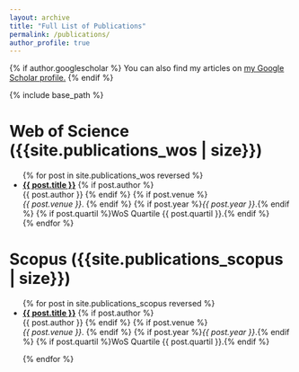 ```yaml
---
layout: archive
title: "Full List of Publications"
permalink: /publications/
author_profile: true
---
```


{% if author.googlescholar %}
  You can also find my articles on <u><a href="{{author.googlescholar}}">my Google Scholar profile</a>.</u>
{% endif %}

{% include base_path %}

# Web of Science ({{site.publications_wos | size}})
<ul>{% for post in site.publications_wos reversed %}
  <li>
    <a href="{{ base_path }}{{ post.url }}" rel="permalink"><b>{{ post.title }}</b></a>
    {% if post.author %}
      <br/>{{ post.author }}
    {% endif %}
    {% if post.venue %}
      <br/><i>{{ post.venue }}</i>.
    {% endif %}  
    {% if post.year %}<i>{{ post.year }}</i>.{% endif %}
    {% if post.quartil %}WoS Quartile {{ post.quartil }}.{% endif %}
  </li>  
{% endfor %}</ul>

# Scopus ({{site.publications_scopus | size}})
<ul>{% for post in site.publications_scopus reversed %}
  <li>
    <a href="{{ base_path }}{{ post.url }}" rel="permalink"><b>{{ post.title }}</b></a>
    {% if post.author %}
      <br/>{{ post.author }}
    {% endif %}
    {% if post.venue %}
      <br/><i>{{ post.venue }}</i>.
    {% endif %}  
    {% if post.year %}<i>{{ post.year }}</i>.{% endif %}
    {% if post.quartil %}WoS Quartile {{ post.quartil }}.{% endif %}
  </li>

{% endfor %}</ul>

<!-- # Others
{% for post in site.publications_others reversed %}
  {% include archive-single.html %}
{% endfor %} -->
